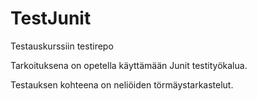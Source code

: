 # TestJunit
Testauskurssiin testirepo

Tarkoituksena on opetella käyttämään Junit testityökalua.

Testauksen kohteena on neliöiden törmäystarkastelut.
